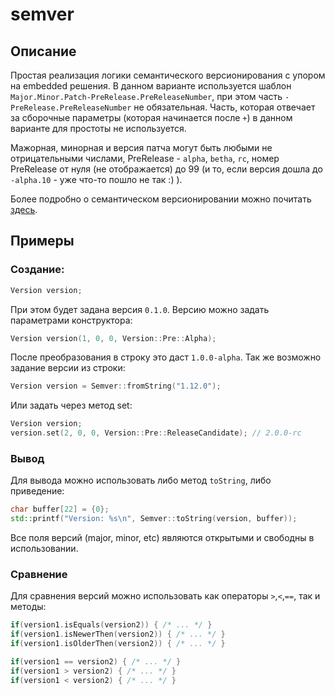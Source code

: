 # semver

## Описание
Простая реализация логики семантического версионирования с упором на embedded решения. В данном варианте используется шаблон  `Major.Minor.Patch-PreRelease.PreReleaseNumber`, при этом часть `-PreRelease.PreReleaseNumber` не обязательная. Часть, которая отвечает за сборочные параметры (которая начинается после `+`) в данном варианте для простоты не используется. 

Мажорная, минорная и версия патча могут быть любыми не отрицательными числами, PreRelease - `alpha`, `betha`, `rc`, номер PreRelease от нуля (не отображается) до 99 (и то, если версия дошла до `-alpha.10` - уже что-то пошло не так :) ).

Более подробно о семантическом версионировании можно почитать [здесь](http://semver.org).

## Примеры
### Создание:
```C++
Version version;
```
При этом будет задана версия `0.1.0`.
Версию можно задать параметрами конструктора:
```C++
Version version(1, 0, 0, Version::Pre::Alpha);
```
После преобразования в строку это даст `1.0.0-alpha`.
Так же возможно задание версии из строки:
```C++
Version version = Semver::fromString("1.12.0");
```
Или задать через метод set:
```C++
Version version;
version.set(2, 0, 0, Version::Pre::ReleaseCandidate); // 2.0.0-rc
```
### Вывод
Для вывода можно использовать либо метод `toString`, либо приведение:
```C++
char buffer[22] = {0};
std::printf("Version: %s\n", Semver::toString(version, buffer));
```
Все поля версий (major, minor, etc) являются открытыми и свободны в использовании.

### Сравнение
Для сравнения версий можно использовать как операторы `>`,`<`,`==`, так и методы:
```C++
if(version1.isEquals(version2)) { /* ... */ }
if(version1.isNewerThen(version2)) { /* ... */ }
if(version1.isOlderThen(version2)) { /* ... */ }

if(version1 == version2) { /* ... */ }
if(version1 > version2) { /* ... */ }
if(version1 < version2) { /* ... */ }
```

